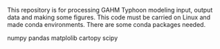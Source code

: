 This repository is for processing GAHM Typhoon modeling input, output data and making some figures.
This code must be carried on Linux and made conda environments. There are some conda packages needed.

numpy
pandas 
matplolib
cartopy
scipy

